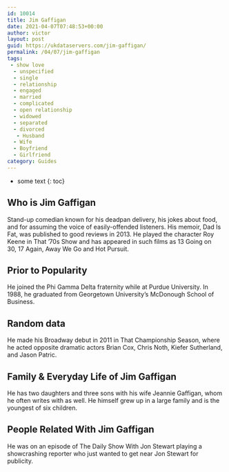 ```yaml
---
id: 10014
title: Jim Gaffigan
date: 2021-04-07T07:48:53+00:00
author: victor
layout: post
guid: https://ukdataservers.com/jim-gaffigan/
permalink: /04/07/jim-gaffigan
tags:
 - show love
  - unspecified
  - single
  - relationship
  - engaged
  - married
  - complicated
  - open relationship
  - widowed
  - separated
  - divorced
   - Husband
  - Wife
  - Boyfriend
  - Girlfriend
category: Guides
---
```


* some text
{: toc}


## Who is Jim Gaffigan



Stand-up comedian known for his deadpan delivery, his jokes about food, and for assuming the voice of easily-offended listeners. His memoir, Dad Is Fat, was published to good reviews in 2013. He played the character Roy Keene in That &#8217;70s Show and has appeared in such films as 13 Going on 30, 17 Again, Away We Go and Hot Pursuit.

                
                
                
## Prior to Popularity



He joined the Phi Gamma Delta fraternity while at Purdue University. In 1988, he graduated from Georgetown University&#8217;s McDonough School of Business.

                
                
                
## Random data



He made his Broadway debut in 2011 in That Championship Season, where he acted opposite dramatic actors Brian Cox, Chris Noth, Kiefer Sutherland, and Jason Patric.

                
                
                
## Family & Everyday Life of Jim Gaffigan



He has two daughters and three sons with his wife Jeannie Gaffigan, whom he often writes with as well. He himself grew up in a large family and is the youngest of six children.

                
                
                
## People Related With Jim Gaffigan



He was on an episode of The Daily Show With Jon Stewart playing a showcrashing reporter who just wanted to get near Jon Stewart for publicity.

                
              
            
          
          
          
